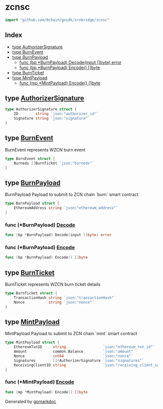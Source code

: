 <!-- Code generated by gomarkdoc. DO NOT EDIT -->

# zcnsc

```go
import "github.com/0chain/gosdk/zcnbridge/zcnsc"
```

## Index

- [type AuthorizerSignature](<#AuthorizerSignature>)
- [type BurnEvent](<#BurnEvent>)
- [type BurnPayload](<#BurnPayload>)
  - [func \(bp \*BurnPayload\) Decode\(input \[\]byte\) error](<#BurnPayload.Decode>)
  - [func \(bp \*BurnPayload\) Encode\(\) \[\]byte](<#BurnPayload.Encode>)
- [type BurnTicket](<#BurnTicket>)
- [type MintPayload](<#MintPayload>)
  - [func \(mp \*MintPayload\) Encode\(\) \[\]byte](<#MintPayload.Encode>)


<a name="AuthorizerSignature"></a>
## type [AuthorizerSignature](<https://github.com/0chain/gosdk/blob/doc/initial/zcnbridge/zcnsc/mint_payload.go#L18-L21>)



```go
type AuthorizerSignature struct {
    ID        string `json:"authorizer_id"`
    Signature string `json:"signature"`
}
```

<a name="BurnEvent"></a>
## type [BurnEvent](<https://github.com/0chain/gosdk/blob/doc/initial/zcnbridge/zcnsc/burn_event.go#L4-L6>)

BurnEvent represents WZCN burn event

```go
type BurnEvent struct {
    Burneds []BurnTicket `json:"burneds"`
}
```

<a name="BurnPayload"></a>
## type [BurnPayload](<https://github.com/0chain/gosdk/blob/doc/initial/zcnbridge/zcnsc/burn_payload.go#L6-L8>)

BurnPayload Payload to submit to ZCN chain \`burn\` smart contract

```go
type BurnPayload struct {
    EthereumAddress string `json:"ethereum_address"`
}
```

<a name="BurnPayload.Decode"></a>
### func \(\*BurnPayload\) [Decode](<https://github.com/0chain/gosdk/blob/doc/initial/zcnbridge/zcnsc/burn_payload.go#L15>)

```go
func (bp *BurnPayload) Decode(input []byte) error
```



<a name="BurnPayload.Encode"></a>
### func \(\*BurnPayload\) [Encode](<https://github.com/0chain/gosdk/blob/doc/initial/zcnbridge/zcnsc/burn_payload.go#L10>)

```go
func (bp *BurnPayload) Encode() []byte
```



<a name="BurnTicket"></a>
## type [BurnTicket](<https://github.com/0chain/gosdk/blob/doc/initial/zcnbridge/zcnsc/burn_ticket.go#L4-L7>)

BurnTicket represents WZCN burn ticket details

```go
type BurnTicket struct {
    TransactionHash string `json:"transactionHash"`
    Nonce           string `json:"nonce"`
}
```

<a name="MintPayload"></a>
## type [MintPayload](<https://github.com/0chain/gosdk/blob/doc/initial/zcnbridge/zcnsc/mint_payload.go#L10-L16>)

MintPayload Payload to submit to ZCN chain \`mint\` smart contract

```go
type MintPayload struct {
    EthereumTxnID     string                 `json:"ethereum_txn_id"`
    Amount            common.Balance         `json:"amount"`
    Nonce             int64                  `json:"nonce"`
    Signatures        []*AuthorizerSignature `json:"signatures"`
    ReceivingClientID string                 `json:"receiving_client_id"`
}
```

<a name="MintPayload.Encode"></a>
### func \(\*MintPayload\) [Encode](<https://github.com/0chain/gosdk/blob/doc/initial/zcnbridge/zcnsc/mint_payload.go#L23>)

```go
func (mp *MintPayload) Encode() []byte
```



Generated by [gomarkdoc](<https://github.com/princjef/gomarkdoc>)
